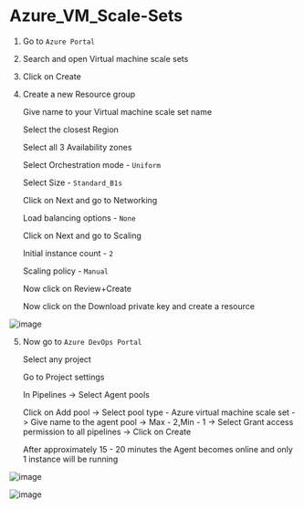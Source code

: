 # Azure_VM_Scale-Sets

1. Go to `Azure Portal`


2. Search and open Virtual machine scale sets


3. Click on Create


4. Create a new Resource group 

    Give name to your Virtual machine scale set name
    
    Select the closest Region
    
    Select all 3 Availability zones 
    
    Select Orchestration mode - `Uniform` 
    
    Select Size - `Standard_B1s`
    
    Click on Next and go to Networking
    
    Load balancing options - `None` 
    
    Click on Next and go to Scaling 
    
    Initial instance count - `2`
    
    Scaling policy - `Manual`
    
    Now click on Review+Create
    
    Now click on the Download private key and create a resource

![image](https://github.com/Pavan-1997/Azure_VM_Scale-Sets/assets/32020205/df2538ce-4d73-490e-8cd1-153a03d09060)


5. Now go to `Azure DevOps Portal` 

    Select any project
    
    Go to Project settings
    
    In Pipelines -> Select Agent pools
    
    Click on Add pool -> Select pool type - Azure virtual machine scale set -> Give name to the agent pool -> Max - 2,Min - 1 -> Select Grant access permission to all pipelines -> Click on Create

    After approximately 15 - 20 minutes the Agent becomes online and only 1 instance will be running

![image](https://github.com/Pavan-1997/Azure_VM_Scale-Sets/assets/32020205/0087c3b3-860f-4985-b374-5f03e6303a6f)

![image](https://github.com/Pavan-1997/Azure_VM_Scale-Sets/assets/32020205/4863eb8a-5a62-487e-af10-c48aa406c833)
